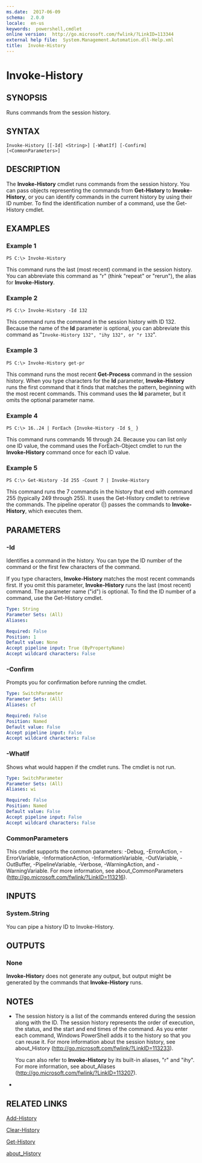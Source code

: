 ```yaml
---
ms.date:  2017-06-09
schema:  2.0.0
locale:  en-us
keywords:  powershell,cmdlet
online version:  http://go.microsoft.com/fwlink/?LinkID=113344
external help file:  System.Management.Automation.dll-Help.xml
title:  Invoke-History
---
```


# Invoke-History
## SYNOPSIS
Runs commands from the session history.
## SYNTAX

```
Invoke-History [[-Id] <String>] [-WhatIf] [-Confirm] [<CommonParameters>]
```

## DESCRIPTION
The **Invoke-History** cmdlet runs commands from the session history.
You can pass objects representing the commands from **Get-History** to **Invoke-History**, or you can identify commands in the current history by using their ID number.
To find the identification number of a command, use the Get-History cmdlet.
## EXAMPLES

### Example 1
```
PS C:\> Invoke-History
```

This command runs the last (most recent) command in the session history.
You can abbreviate this command as "r" (think "repeat" or "rerun"), the alias for **Invoke-History**.
### Example 2
```
PS C:\> Invoke-History -Id 132
```

This command runs the command in the session history with ID 132.
Because the name of the **Id** parameter is optional, you can abbreviate this command as "`Invoke-History 132", "ihy 132", or "r 132`".
### Example 3
```
PS C:\> Invoke-History get-pr
```

This command runs the most recent **Get-Process** command in the session history.
When you type characters for the **Id** parameter, **Invoke-History** runs the first command that it finds that matches the pattern, beginning with the most recent commands.
This command uses the **Id** parameter, but it omits the optional parameter name.
### Example 4
```
PS C:\> 16..24 | ForEach {Invoke-History -Id $_ }
```

This command runs commands 16 through 24.
Because you can list only one ID value, the command uses the ForEach-Object cmdlet to run the **Invoke-History** command once for each ID value.
### Example 5
```
PS C:\> Get-History -Id 255 -Count 7 | Invoke-History
```

This command runs the 7 commands in the history that end with command 255 (typically 249 through 255).
It uses the Get-History cmdlet to retrieve the commands.
The pipeline operator (|) passes the commands to **Invoke-History**, which executes them.
## PARAMETERS

### -Id
Identifies a command in the history.
You can type the ID number of the command or the first few characters of the command.

If you type characters, **Invoke-History** matches the most recent commands first.
If you omit this parameter, **Invoke-History** runs the last (most recent) command.
The parameter name ("id") is optional.
To find the ID number of a command, use the Get-History cmdlet.

```yaml
Type: String
Parameter Sets: (All)
Aliases: 

Required: False
Position: 1
Default value: None
Accept pipeline input: True (ByPropertyName)
Accept wildcard characters: False
```

### -Confirm
Prompts you for confirmation before running the cmdlet.

```yaml
Type: SwitchParameter
Parameter Sets: (All)
Aliases: cf

Required: False
Position: Named
Default value: False
Accept pipeline input: False
Accept wildcard characters: False
```

### -WhatIf
Shows what would happen if the cmdlet runs.
The cmdlet is not run.

```yaml
Type: SwitchParameter
Parameter Sets: (All)
Aliases: wi

Required: False
Position: Named
Default value: False
Accept pipeline input: False
Accept wildcard characters: False
```

### CommonParameters
This cmdlet supports the common parameters: -Debug, -ErrorAction, -ErrorVariable, -InformationAction, -InformationVariable, -OutVariable, -OutBuffer, -PipelineVariable, -Verbose, -WarningAction, and -WarningVariable. For more information, see about_CommonParameters (http://go.microsoft.com/fwlink/?LinkID=113216).
## INPUTS

### System.String
You can pipe a history ID to Invoke-History.
## OUTPUTS

### None
**Invoke-Histor**y does not generate any output, but output might be generated by the commands that **Invoke-History** runs.
## NOTES
* The session history is a list of the commands entered during the session along with the ID. The session history represents the order of execution, the status, and the start and end times of the command. As you enter each command, Windows PowerShell adds it to the history so that you can reuse it.  For more information about the session history, see about_History (http://go.microsoft.com/fwlink/?LinkID=113233).

  You can also refer to **Invoke-History** by its built-in aliases, "r" and "ihy".
For more information, see about_Aliases (http://go.microsoft.com/fwlink/?LinkID=113207).

*
## RELATED LINKS

[Add-History](Add-History.md)

[Clear-History](Clear-History.md)

[Get-History](Get-History.md)

[about_History](about_History.md)

